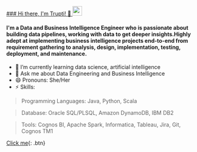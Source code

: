 <u> ### Hi there, I'm Trupti! 👋 </u>
[<img src="https://www.flaticon.com/svg/static/icons/svg/174/174857.svg" width="25">](https://linkedin.com/in/truptinemade)


#### I'm a Data and Business Intelligence Engineer who is passionate about building data pipelines, working with data to get deeper insights.Highly adept at implementing business intelligence projects end-to-end from requirement gathering to analysis, design, implementation, testing, deployment, and maintenance.

- 🌱 I’m currently learning data science, artificial intelligence
- 💬 Ask me about Data Engineering and Business Intelligence 
- 😄 Pronouns: She/Her
- ⚡ Skills:

> Programming Languages: Java, Python, Scala  

> Database: Oracle SQL/PLSQL, Amazon DynamoDB, IBM DB2  

> Tools: Cognos BI, Apache Spark, Informatica, Tableau, Jira, Git, Cognos TM1  


[Click me](http://www.google.com){: .btn}
